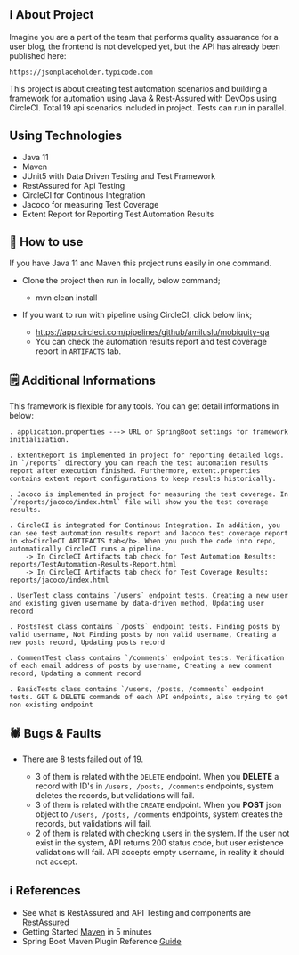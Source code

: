 
## ℹ️ About Project

Imagine you are a part of the team that performs quality assuarance for a user blog, the frontend is not developed yet, but the API has already been published here:

    https://jsonplaceholder.typicode.com

This project is about creating test automation scenarios and building a framework for automation using Java & Rest-Assured with DevOps using CircleCI.
Total 19 api scenarios included in project. Tests can run in parallel.

## Using Technologies

- Java 11
- Maven
- JUnit5 with Data Driven Testing and Test Framework
- RestAssured for Api Testing
- CircleCI for Continous Integration
- Jacoco for measuring Test Coverage
- Extent Report for Reporting Test Automation Results

## 🚀 How to use

If you have Java 11 and Maven this project runs easily in one command.
- Clone the project then run in locally, below command;

    - mvn clean install
- If you want to run with pipeline using CircleCI, click below link;

    - https://app.circleci.com/pipelines/github/amiluslu/mobiquity-qa
    - You can check the automation results report and test coverage report in `ARTIFACTS` tab. 

## 🗒️ Additional Informations

This framework is flexible for any tools. You can get detail informations in below:

    . application.properties ---> URL or SpringBoot settings for framework initialization.

    . ExtentReport is implemented in project for reporting detailed logs. In `/reports` directory you can reach the test automation results report after execution finished. Furthermore, extent.properties contains extent report configurations to keep results historically.

    . Jacoco is implemented in project for measuring the test coverage. In `/reports/jacoco/index.html` file will show you the test coverage results.

    . CircleCI is integrated for Continous Integration. In addition, you can see test automation results report and Jacoco test coverage report in <b>CircleCI ARTIFACTS tab</b>. When you push the code into repo, automatically CircleCI runs a pipeline.
        -> In CircleCI Artifacts tab check for Test Automation Results:  reports/TestAutomation-Results-Report.html
        -> In CircleCI Artifacts tab check for Test Coverage Results: reports/jacoco/index.html

    . UserTest class contains `/users` endpoint tests. Creating a new user and existing given username by data-driven method, Updating user record

    . PostsTest class contains `/posts` endpoint tests. Finding posts by valid username, Not Finding posts by non valid username, Creating a new posts record, Updating posts record

    . CommentTest class contains `/comments` endpoint tests. Verification of each email address of posts by username, Creating a new comment record, Updating a comment record

    . BasicTests class contains `/users, /posts, /comments` endpoint tests. GET & DELETE commands of each API endpoints, also trying to get non existing endpoint  

## 🕷️ Bugs & Faults

- There are 8 tests failed out of 19. 
  
    - 3 of them is related with the `DELETE` endpoint. When you <b>DELETE</b> a record with ID's in  `/users, /posts, /comments` endpoints, system deletes the records, but validations will fail. 
    - 3 of them is related with the `CREATE` endpoint. When you <b>POST</b> json object to `/users, /posts, /comments` endpoints, system creates the records, but validations will fail. 
    - 2 of them is related with checking users in the system. If the user not exist in the system, API returns 200 status code, but user existence validations will fail. API accepts empty username, in reality it should not accept.

## ℹ️ References

- See what is RestAssured and API Testing and components are [RestAssured](https://rest-assured.io)
- Getting Started [Maven](https://maven.apache.org/guides/getting-started/maven-in-five-minutes.html) in 5 minutes
- Spring Boot Maven Plugin Reference [Guide](https://docs.spring.io/spring-boot/docs/2.7.0-SNAPSHOT/maven-plugin/reference/html/)
    
